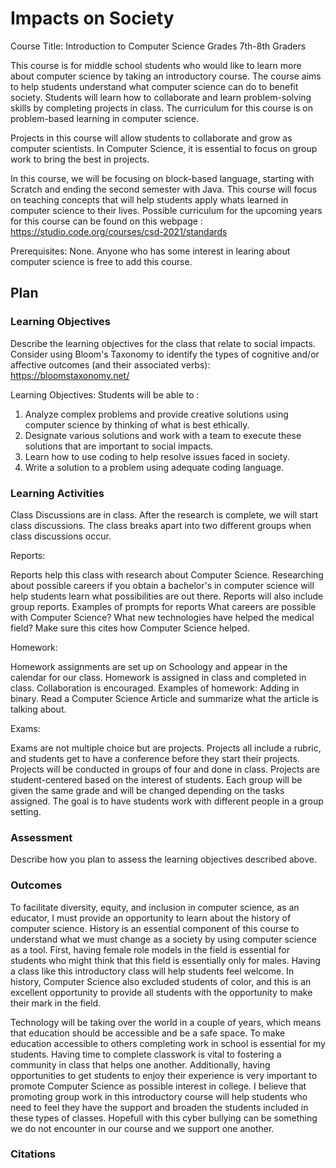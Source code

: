 # Impacts on Society


Course Title: Introduction to Computer Science  Grades 7th-8th Graders 

This course is for middle school students who would like to learn more about computer science by taking an introductory course. The course aims to help students understand what computer science can do to benefit society. Students will learn how to collaborate and learn problem-solving skills by completing projects in class. The curriculum for this course is on problem-based learning in computer science. 

Projects in this course will allow students to collaborate and grow as computer scientists. In Computer Science, it is essential to focus on group work to bring the best in projects.


In this course, we will be focusing on block-based language, starting with Scratch and ending the second semester with Java. This course will focus on teaching concepts that will help students apply whats learned in computer science to their lives.
Possible curriculum for the upcoming years for this course can be found on this webpage : https://studio.code.org/courses/csd-2021/standards

Prerequisites: None. Anyone who has some interest in learing about computer science is free to add this course. 


## Plan

### Learning Objectives

Describe the learning objectives for the class that relate to social impacts. Consider using Bloom's Taxonomy to identify the types of cognitive and/or affective outcomes (and their associated verbs): https://bloomstaxonomy.net/

Learning Objectives: 
Students will be able to :
1. Analyze complex problems and provide creative solutions using computer science by thinking of what is best ethically. 
2. Designate various solutions and work with a team to execute these solutions that are important to social impacts.
3. Learn how to use coding to help resolve issues faced in society. 
4. Write a solution to a problem using adequate coding language. 

### Learning Activities

Class Discussions are in class. After the research is complete, we will start class discussions. The class breaks apart into two different groups when class discussions occur.  

Reports:

Reports help this class with research about Computer Science. Researching about possible careers if you obtain a bachelor's in computer science will help students learn what possibilities are out there. Reports will also include group reports. 
Examples of prompts for reports 
What careers are possible with Computer Science? 
What new technologies have helped the medical field? Make sure this cites how Computer Science helped. 

Homework:

Homework assignments are set up on Schoology and appear in the calendar for our class. Homework is assigned in class and completed in class. Collaboration is encouraged. 
Examples of homework: 
Adding in binary.
Read a Computer Science Article and summarize what the article is talking about. 

Exams:

Exams are not multiple choice but are projects. Projects all include a rubric, and students get to have a conference before they start their projects. Projects will be conducted in groups of four and done in class. Projects are student-centered based on the interest of students. Each group will be given the same grade and will be changed depending on the tasks assigned. The goal is to have students work with different people in a group setting. 

### Assessment

Describe how you plan to assess the learning objectives described above.

### Outcomes



To facilitate diversity, equity, and inclusion in computer science, as an educator, I must provide an opportunity to learn about the history of computer science. History is an essential component of this course to understand what we must change as a society by using computer science as a tool. First, having female role models in the field is essential for students who might think that this field is essentially only for males. Having a class like this introductory class will help students feel welcome. In history, Computer Science also excluded students of color, and this is an excellent opportunity to provide all students with the opportunity to make their mark in the field. 


Technology will be taking over the world in a couple of years, which means that education should be accessible and be a safe space. To make education accessible to others completing work in school is essential for my students. Having time to complete classwork is vital to fostering a community in class that helps one another. Additionally, having opportunities to get students to enjoy their experience is very important to promote Computer Science as possible interest in college. I believe that promoting group work in this introductory course will help students who need to feel they have the support and broaden the students included in these types of classes. Hopefull with this cyber bullying can be something we do not encounter in our course and we support one another.



###  Citations

